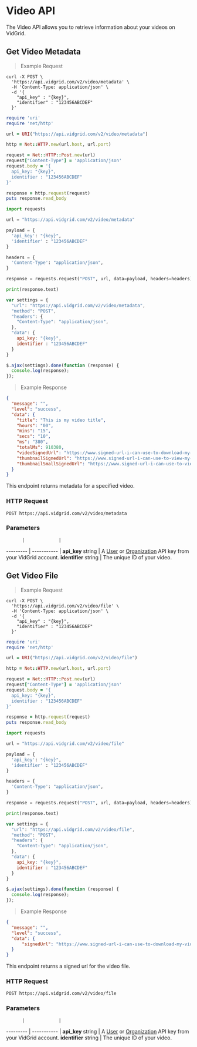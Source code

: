 # Video API

The Video API allows you to retrieve information about your videos on VidGrid.

## Get Video Metadata

> Example Request

```shell
curl -X POST \
  'https://api.vidgrid.com/v2/video/metadata' \
  -H 'Content-Type: application/json' \
  -d '{
    "api_key" : "{key}",
    "identifier" : "123456ABCDEF"
  }'
```

```ruby
require 'uri'
require 'net/http'

url = URI("https://api.vidgrid.com/v2/video/metadata")

http = Net::HTTP.new(url.host, url.port)

request = Net::HTTP::Post.new(url)
request["Content-Type"] = 'application/json'
request.body = '{
  api_key: "{key}",
  identifier : "123456ABCDEF"
}'

response = http.request(request)
puts response.read_body
```

```python
import requests

url = "https://api.vidgrid.com/v2/video/metadata"

payload = {
  'api_key': "{key}",
  'identifier' : "123456ABCDEF"
}

headers = {
  'Content-Type': "application/json",
}

response = requests.request("POST", url, data=payload, headers=headers)

print(response.text)
```

```javascript
var settings = {
  "url": "https://api.vidgrid.com/v2/video/metadata",
  "method": "POST",
  "headers": {
    "Content-Type": "application/json",
  },
  "data": {
    api_key: "{key}",
    identifier : "123456ABCDEF"
  }
}

$.ajax(settings).done(function (response) {
  console.log(response);
});
```

> Example Response

```json
{
  "message": "",
  "level": "success",
  "data": {
    "title": "This is my video title",
    "hours": "00",
    "mins": "15",
    "secs": "10",
    "ms": "380",
    "totalMs": 910380,
    "videoSignedUrl": "https://www.signed-url-i-can-use-to-download-my-video.com",
    "thumbnailSignedUrl": "https://www.signed-url-i-can-use-to-view-my-video-thumbnail.com",
    "thumbnailSmallSignedUrl": "https://www.signed-url-i-can-use-to-view-my-small-video-thumbnail.com"
  }
}
```

This endpoint returns metadata for a specified video.

### HTTP Request

`POST https://api.vidgrid.com/v2/video/metadata`

### Parameters

          |             |
--------- | ----------- |
**api_key** string | A [User](#api-key-types) or [Organization](#api-key-types) API key from your VidGrid account.
**identifier** string | The unique ID of your video.

## Get Video File

> Example Request

```shell
curl -X POST \
  'https://api.vidgrid.com/v2/video/file' \
  -H 'Content-Type: application/json' \
  -d '{
    "api_key" : "{key}",
    "identifier" : "123456ABCDEF"
  }'
```

```ruby
require 'uri'
require 'net/http'

url = URI("https://api.vidgrid.com/v2/video/file")

http = Net::HTTP.new(url.host, url.port)

request = Net::HTTP::Post.new(url)
request["Content-Type"] = 'application/json'
request.body = '{
  api_key: "{key}",
  identifier : "123456ABCDEF"
}'

response = http.request(request)
puts response.read_body
```

```python
import requests

url = "https://api.vidgrid.com/v2/video/file"

payload = {
  'api_key': "{key}",
  'identifier' : "123456ABCDEF"
}

headers = {
  'Content-Type': "application/json",
}

response = requests.request("POST", url, data=payload, headers=headers)

print(response.text)
```

```javascript
var settings = {
  "url": "https://api.vidgrid.com/v2/video/file",
  "method": "POST",
  "headers": {
    "Content-Type": "application/json",
  },
  "data": {
    api_key: "{key}",
    identifier : "123456ABCDEF"
  }
}

$.ajax(settings).done(function (response) {
  console.log(response);
});
```

> Example Response

```json
{
  "message": "",
  "level": "success",
  "data": {
      "signedUrl": "https://www.signed-url-i-can-use-to-download-my-video.com"
  }
}
```

This endpoint returns a signed url for the video file.

### HTTP Request

`POST https://api.vidgrid.com/v2/video/file`

### Parameters

          |             |
--------- | ----------- |
**api_key** string | A [User](#api-key-types) or [Organization](#api-key-types) API key from your VidGrid account.
**identifier** string | The unique ID of your video.